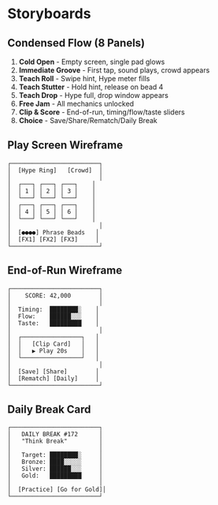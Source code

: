 # Storyboards

## Condensed Flow (8 Panels)

1. **Cold Open** - Empty screen, single pad glows
2. **Immediate Groove** - First tap, sound plays, crowd appears
3. **Teach Roll** - Swipe hint, Hype meter fills
4. **Teach Stutter** - Hold hint, release on bead 4
5. **Teach Drop** - Hype full, drop window appears
6. **Free Jam** - All mechanics unlocked
7. **Clip & Score** - End-of-run, timing/flow/taste sliders
8. **Choice** - Save/Share/Rematch/Daily Break

## Play Screen Wireframe
```
┌─────────────────────────┐
│  [Hype Ring]   [Crowd]  │
│                         │
│  ┌───┐ ┌───┐ ┌───┐    │
│  │ 1 │ │ 2 │ │ 3 │    │  
│  └───┘ └───┘ └───┘    │
│  ┌───┐ ┌───┐ ┌───┐    │
│  │ 4 │ │ 5 │ │ 6 │    │
│  └───┘ └───┘ └───┘    │
│                         │
│  [●●●●] Phrase Beads   │
│  [FX1] [FX2] [FX3]     │
└─────────────────────────┘
```

## End-of-Run Wireframe
```
┌─────────────────────────┐
│    SCORE: 42,000        │
│                         │
│  Timing:  ████████░    │
│  Flow:    ██████░░░    │
│  Taste:   █████████    │
│                         │
│  ┌─────────────────┐   │
│  │   [Clip Card]   │   │
│  │   ▶ Play 20s    │   │
│  └─────────────────┘   │
│                         │
│  [Save] [Share]        │
│  [Rematch] [Daily]     │
└─────────────────────────┘
```

## Daily Break Card
```
┌─────────────────────────┐
│   DAILY BREAK #172      │
│   "Think Break"         │
│                         │
│   Target: ████████░     │
│   Bronze: ████░░░░░     │
│   Silver: ██████░░░     │
│   Gold:   █████████     │
│                         │
│  [Practice] [Go for Gold]│
└─────────────────────────┘
```